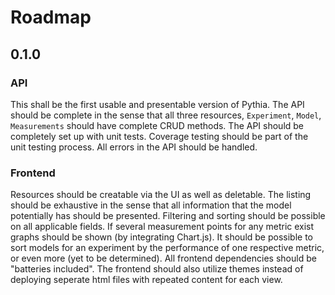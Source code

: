 # Roadmap

## 0.1.0
### API
This shall be the first usable and presentable version of Pythia. The API
should be complete in the sense that all three resources, `Experiment`, `Model`,
`Measurements` should have complete CRUD methods. The API should be completely
set up with unit tests. Coverage testing should be part of the unit testing
process. All errors in the API should be handled.

### Frontend
Resources should be creatable via the UI as well as deletable. The listing
should be exhaustive in the sense that all information that the model
potentially has should be presented. Filtering and sorting should be possible
on all applicable fields.
If several measurement points for any metric exist graphs should be shown
(by integrating Chart.js). It should be possible to sort models for an
experiment by the performance of one respective metric, or even more (yet
to be determined).
All frontend dependencies should be "batteries included". The frontend should
also utilize themes instead of deploying seperate html files with repeated
content for each view.
